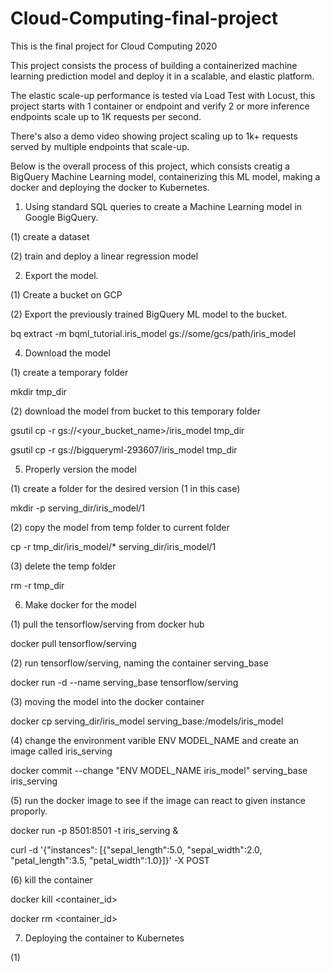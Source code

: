 # Cloud-Computing-final-project
This is the final project for Cloud Computing 2020

This project consists the process of building a containerized machine learning prediction model and deploy it in a scalable, and elastic platform.

The elastic scale-up performance is tested via Load Test with Locust, this project starts with 1 container or endpoint and verify 2 or more inference endpoints scale
up to 1K requests per second.

There's also a demo video showing project scaling up to 1k+ requests served by multiple endpoints that scale-up. 

Below is the overall process of this project, which consists creatig a BigQuery Machine Learning model, containerizing this ML model, making a docker and deploying the docker to Kubernetes. 



1. Using standard SQL queries to create a Machine Learning model in Google BigQuery.

(1) create a dataset 

(2) train and deploy a linear regression model
  
  
  
2. Export the model.

(1) Create a bucket on GCP

(2) Export the previously trained BigQuery ML model to the bucket. 

bq extract -m bqml_tutorial.iris_model gs://some/gcs/path/iris_model




4. Download the model

(1) create a temporary folder

mkdir tmp_dir

(2) download the model from bucket to this temporary folder

gsutil cp -r gs://<your_bucket_name>/iris_model tmp_dir

gsutil cp -r gs://bigqueryml-293607/iris_model tmp_dir




5. Properly version the model

(1) create a folder for the desired version (1 in this case)

mkdir -p serving_dir/iris_model/1

(2) copy the model from temp folder to current folder 

cp -r tmp_dir/iris_model/* serving_dir/iris_model/1

(3) delete the temp folder

rm -r tmp_dir

  
  
  
6. Make docker for the model

(1) pull the tensorflow/serving from docker hub

docker pull tensorflow/serving

(2) run tensorflow/serving, naming the container serving_base

docker run -d --name serving_base tensorflow/serving

(3) moving the model into the docker container

docker cp serving_dir/iris_model serving_base:/models/iris_model

(4) change the environment varible ENV MODEL_NAME and create an image called iris_serving

docker commit --change "ENV MODEL_NAME iris_model" serving_base iris_serving

(5) run the docker image to see if the image can react to given instance proporly.

docker run -p 8501:8501 -t iris_serving &

curl -d '{"instances": [{"sepal_length":5.0, "sepal_width":2.0, "petal_length":3.5, "petal_width":1.0}]}' -X POST

(6) kill the container

docker kill <container_id>

docker rm <container_id>

  
  
  
7. Deploying the container to Kubernetes

(1)
